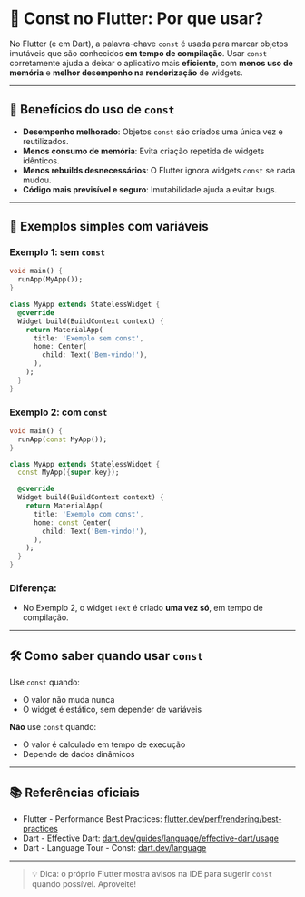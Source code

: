 # 📌 Const no Flutter: Por que usar?

No Flutter (e em Dart), a palavra-chave `const` é usada para marcar objetos imutáveis que são conhecidos **em tempo de compilação**. Usar `const` corretamente ajuda a deixar o aplicativo mais **eficiente**, com **menos uso de memória** e **melhor desempenho na renderização** de widgets.

---

## 🚀 Benefícios do uso de `const`

- **Desempenho melhorado**: Objetos `const` são criados uma única vez e reutilizados.
- **Menos consumo de memória**: Evita criação repetida de widgets idênticos.
- **Menos rebuilds desnecessários**: O Flutter ignora widgets `const` se nada mudou.
- **Código mais previsível e seguro**: Imutabilidade ajuda a evitar bugs.

---

## 🧠 Exemplos simples com variáveis

### Exemplo 1: sem `const`

```dart
void main() {
  runApp(MyApp());
}

class MyApp extends StatelessWidget {
  @override
  Widget build(BuildContext context) {
    return MaterialApp(
      title: 'Exemplo sem const',
      home: Center(
        child: Text('Bem-vindo!'),
      ),
    );
  }
}
```

### Exemplo 2: com `const`

```dart
void main() {
  runApp(const MyApp());
}

class MyApp extends StatelessWidget {
  const MyApp({super.key});

  @override
  Widget build(BuildContext context) {
    return MaterialApp(
      title: 'Exemplo com const',
      home: const Center(
        child: Text('Bem-vindo!'),
      ),
    );
  }
}
```

### Diferença:
- No Exemplo 2, o widget `Text` é criado **uma vez só**, em tempo de compilação.

---

## 🛠 Como saber quando usar `const`

Use `const` quando:
- O valor não muda nunca
- O widget é estático, sem depender de variáveis

**Não** use `const` quando:
- O valor é calculado em tempo de execução
- Depende de dados dinâmicos

---

## 📚 Referências oficiais

- Flutter - Performance Best Practices: [flutter.dev/perf/rendering/best-practices](https://docs.flutter.dev/perf/rendering/best-practices#use-const-constructors)
- Dart - Effective Dart: [dart.dev/guides/language/effective-dart/usage](https://dart.dev/guides/language/effective-dart/usage#prefer-const-constructors)
- Dart - Language Tour - Const: [dart.dev/language](https://dart.dev/language/overview#constants)

---

> 💡 Dica: o próprio Flutter mostra avisos na IDE para sugerir `const` quando possível. Aproveite!

